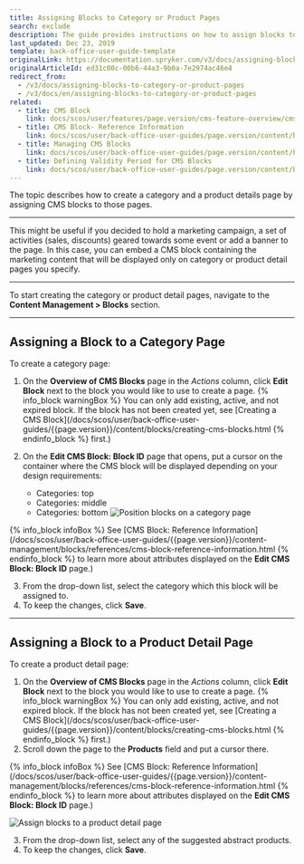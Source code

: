 ```yaml
---
title: Assigning Blocks to Category or Product Pages
search: exclude
description: The guide provides instructions on how to assign blocks to category and product pages in the Back Office.
last_updated: Dec 23, 2019
template: back-office-user-guide-template
originalLink: https://documentation.spryker.com/v3/docs/assigning-blocks-to-category-or-product-pages
originalArticleId: ed31c00c-00b6-44a3-9b0a-7e2974ac46e4
redirect_from:
  - /v3/docs/assigning-blocks-to-category-or-product-pages
  - /v3/docs/en/assigning-blocks-to-category-or-product-pages
related:
  - title: CMS Block
    link: docs/scos/user/features/page.version/cms-feature-overview/cms-blocks-overview.html
  - title: CMS Block- Reference Information
    link: docs/scos/user/back-office-user-guides/page.version/content/blocks/references/cms-block-reference-information.html
  - title: Managing CMS Blocks
    link: docs/scos/user/back-office-user-guides/page.version/content/blocks/managing-cms-blocks.html
  - title: Defining Validity Period for CMS Blocks
    link: docs/scos/user/back-office-user-guides/page.version/content/blocks/defining-validity-period-for-cms-blocks.html
---
```


The topic describes how to create a category and a product details page by assigning CMS blocks to those pages.
***
This might be useful if you decided to hold a marketing campaign, a set of activities (sales, discounts) geared towards some event or add a banner to the page. In this case, you can embed a CMS block containing the marketing content that will be displayed only on category or product detail pages you specify.
***
To start creating the category or product detail pages, navigate to the **Content Management > Blocks** section.
***
## Assigning a Block to a Category Page
To create a category page:
1. On the **Overview of CMS Blocks** page in the _Actions_ column, click **Edit Block** next to the block you would like to use to create a page.
{% info_block warningBox %}
You can only add existing, active, and not expired block. If the block has not been created yet, see [Creating a CMS Block](/docs/scos/user/back-office-user-guides/{{page.version}}/content/blocks/creating-cms-blocks.html
{% endinfo_block %} first.)
2. On the **Edit CMS Block: Block ID** page that opens, put a cursor on the container where the CMS block will be displayed depending on your design requirements:

    * Categories: top
    * Categories: middle
    * Categories: bottom
![Position blocks on a category page](https://spryker.s3.eu-central-1.amazonaws.com/docs/User+Guides/Back+Office+User+Guides/Content+Management+System/Blocks/Assigning+Blocks+to+Category+or+Product+Pages/categories-position.png) 

{% info_block infoBox %}
See [CMS Block: Reference Information](/docs/scos/user/back-office-user-guides/{{page.version}}/content-management/blocks/references/cms-block-reference-information.html
{% endinfo_block %} to learn more about attributes displayed on the **Edit CMS Block: Block ID** page.)

3. From the drop-down list, select the category which this block will be assigned to.
4. To keep the changes, click **Save**.
***
## Assigning a Block to a Product Detail Page
To create a product detail page:
1. On the **Overview of CMS Blocks** page in the _Actions_ column, click **Edit Block** next to the block you would like to use to create a page.
{% info_block warningBox %}
You can only add existing, active, and not expired block. If the block has not been created yet, see [Creating a CMS Block](/docs/scos/user/back-office-user-guides/{{page.version}}/content/blocks/creating-cms-blocks.html
{% endinfo_block %} first.)
2. Scroll down the page to the **Products** field and put a cursor there. 

{% info_block infoBox %}
See [CMS Block: Reference Information](/docs/scos/user/back-office-user-guides/{{page.version}}/content-management/blocks/references/cms-block-reference-information.html
{% endinfo_block %} to learn more about attributes displayed on the **Edit CMS Block: Block ID** page.)

![Assign blocks to a product detail page](https://spryker.s3.eu-central-1.amazonaws.com/docs/User+Guides/Back+Office+User+Guides/Content+Management+System/Blocks/Assigning+Blocks+to+Category+or+Product+Pages/product-page-block.png) 

3. From the drop-down list, select any of the suggested abstract products.  
4. To keep the changes, click **Save**.
